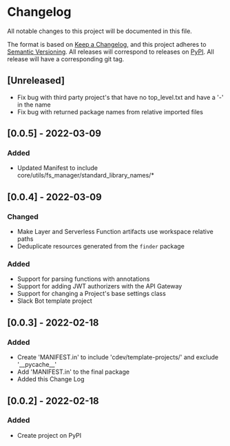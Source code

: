 # Changelog
All notable changes to this project will be documented in this file.

The format is based on [Keep a Changelog](https://keepachangelog.com/en/1.0.0/),
and this project adheres to [Semantic Versioning](https://semver.org/spec/v2.0.0.html).
All releases will correspond to releases on [PyPI](https://pypi.org/project/cdev/).
All release will have a corresponding git tag.

## [Unreleased]
- Fix bug with third party project's that have no top_level.txt and have a '-' in the name
- Fix bug with returned package names from relative imported files

## [0.0.5] - 2022-03-09
### Added
- Updated Manifest to include core/utils/fs_manager/standard_library_names/*

## [0.0.4] - 2022-03-09
### Changed
- Make Layer and Serverless Function artifacts use workspace relative paths
- Deduplicate resources generated from the `finder` package
### Added
- Support for parsing functions with annotations 
- Support for adding JWT authorizers with the API Gateway
- Support for changing a Project's base settings class
- Slack Bot template project

## [0.0.3] - 2022-02-18
### Added
- Create 'MANIFEST.in' to include 'cdev/template-projects/' and exclude '\_\_pycache\_\_'
- Add 'MANIFEST.in' to the final package 
- Added this Change Log

## [0.0.2] - 2022-02-18
### Added
- Create project on PyPI


